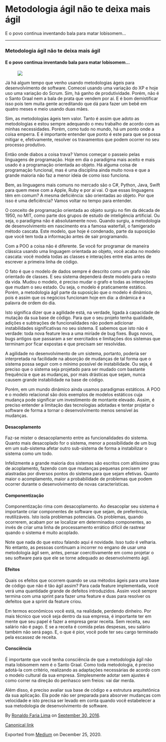 Metodologia ágil não te deixa mais ágil
=======================================

E o povo continua inventando bala para matar lobisomem…

------------------------------------------------------------------------

### Metodologia ágil não te deixa mais ágil

#### E o povo continua inventando bala para matar lobisomem…

<figure>
<img src="https://cdn-images-1.medium.com/max/800/1*qjpIpvJVMFGRo3arXtxFRQ.jpeg" class="graf-image" />
</figure>Já há algum tempo que venho usando metodologias ágeis para
desenvolvimento de software. Comecei usando uma variação do XP e hoje
uso uma variação do Scrum. Sim, há ganho de produtividade. Porém, não é
o Santo Graal nem a bala de prata que vendem por aí. E é bom
demistificar isso pois tem muita gente acreditando que dá para fazer um
bebê em quatro meses e meio usando duas mães.

Sim, as metodologias ágeis tem valor. Tanto é assim que adoto as
metodologias e estou sempre adequando o meu trabalho de acordo com as
minhas necessidades. Porém, como tudo no mundo, há um ponto onde a coisa
emperra. E é importante entender que ponto é este para que se possa
mitigar e, efetivamente, resolver os travamentos que podem ocorrer no
seu processo produtivo.

Então onde diabos a coisa trava? Vamos começar o passeio pelas
linguagens de programação. Hoje em dia o paradigma mais aceito e mais
usado é a programação orientada ao objeto. Há alguma coisa de
programação funcional, mas é uma disciplina ainda muito nova e que a
grande maioria não faz a menor ideia de como isso funciona.

Bem, as linguagens mais comuns no mercado são o C\#, Python, Java, Swift
para quem mexe com a Apple, Ruby e por aí vai. O que essas linguagens
têm em comum? A mesma deficiência: são orientadas ao objeto. Por que
isso é uma deficiência? Vamos voltar no tempo para entender.

O conceito de programação orientada ao objeto surgiu no fim da década de
1950, no MIT, como parte dos grupos de estudo de inteligência
artificial. Ou seja, o paradigma não é absolutamente novo. Quando
surgiu, a metodologia de desenvolvimento em nascimento era a famosa
waterfall, o famigerado método cascata. Este modelo, que hoje é
condenado, parte da suposição que você tem toda a informação antes de
sair programando.

Com a POO a coisa não é diferente. Se você for programar de maneira
clássica usando uma linguagem orientada ao objeto, você acaba no modelo
cascata: você modela todas as classes e interações entre elas antes de
escrever a primeira linha de código.

O fato é que o modelo de dados sempre é descrito como um grafo não
orientado de classes. E seu sistema dependerá deste modelo para o resto
da vida. Mudou o modelo, é preciso mudar o grafo e todas as interações
que mudam o seu estado. Ou seja, o modelo é praticamente estático.
Porém, a metodologia ágil parte da suposição que o modelo é dinâmico,
pois é assim que os negócios funcionam hoje em dia: a dinâmica é a
palavra de ordem do dia.

Isto significa dizer que a agilidade está, na verdade, ligada à
capacidade de mutação da sua base de código. Para que o seu projeto
tenha qualidade, adições e subtrações de funcionalidades não podem
adicionar instabilidades significativas no seu sistema. E sabemos que
isto não é verdade: toda nova feature leva a uma miríade de bug fixes.
Bugs novos, bugs antigos que passaram a ser exercitados e limitações dos
sistemas que terminam por ficar expostas e que precisam ser resolvidas.

A agilidade no desenvolvimento de um sistema, portanto, poderia ser
interpretada na facilidade na absorção de mudanças de tal forma que o
sistema possa seguir com o mínimo possível de instabilidade. Ou seja, é
preciso que o sistema seja projetado para ser mudado com bastante
frequência e que as mudanças, por mais drásticas que sejam, nunca causem
grande instabilidade na base de código.

Porém, em um mundo dinâmico ainda usamos paradigmas estáticos. A POO e o
modelo relacional são dois exemplos de modelos estáticos cuja mudança
pode significar um investimento de montante elevado. Assim, é preciso
entender a limitação das tecnologias adotadas e tentar projetar o
software de forma a tornar o desenvolvimento menos sensível às mudanças.

#### Desacoplamento

Faz-se mister o desacoplamento entre as funcionalidades do sistema.
Quanto mais desacoplado for o sistema, menor a possibilidade de um bug
em um sub-sistema afetar outro sub-sistema de forma a instabilizar o
sistema como um todo.

Infelizmente a grande maioria dos sistemas são escritos com altíssimo
grau de acoplamento, fazendo com que mudanças pequenas precisem ser
alastradas por diversos pontos do sistema para que sejam efetivas.
Quanto maior o acomplamento, maior a probabilidade de problemas que
podem ocorrer durante o desenvolvimento de novas características.

#### Componentização

Componentização rima com desacoplamento. Ao desacoplar seu sistema é
importante criar componentes de software que sejam, de preferência,
reutilizáveis. Isto isola problemas potenciais. Os problemas, quando
ocorrerem, acabam por se localizar em determinados componentes, ao invés
de criar uma linha de processamento errático difícil de rastrear quando
o sistema é muito acoplado.

Note que nada do que estou falando aqui é novidade. Isso tudo é
velharia. No entanto, as pessoas continuam a incorrer no engano de usar
uma metodologia ágil sem, antes, pensar coercitivamente em como projetar
o seu software para que ele se torne adequado ao desenvolvimento ágil.

#### Efeitos

Quais os efeitos que ocorrem quando se usa métodos ágeis para uma base
de código que não é tão ágil assim? Para cada feature implementada, você
verá uma quantidade grande de defeitos introduzidos. Assim você sempre
termina com uma sprint para fazer uma feature e duas para resolver os
defeitos que a sprint da feature criou.

Em termos econômicos você está, na realidade, perdendo dinheiro. Por
mais técnico que você seja dentro da sua empresa, é importante ter em
mente que seu papel é fazer a empresa gerar receita. Sem receita, seu
salário não é pago. E se a receita é comida pelas despesas, seu salário
também não será pago. E, o que é pior, você pode ter seu cargo terminado
pela escassez de receita.

#### Consciência

É importante que você tenha consciência de que a metodologia ágil não
mata lobisomem nem é o Santo Graal. Como toda metodologia, é preciso
adotá-la com critério, realizando as adaptações necessárias de acordo
com o modelo cultural da sua empresa. Simplesmente adotar sem ajustes é
como correr na direção do penhasco sem freios: vai dar merda.

Além disso, é preciso avaliar sua base de código e a estrutura
arquitetônica da sua aplicação. Ela pode não ser preparada para absorver
mudanças com velocidade e isto precisa ser levado em conta quando você
estabelecer a sua metodologia de desenvolvimento de software.

By
<a href="https://medium.com/@ronaldolima" class="p-author h-card">Ronaldo Faria Lima</a>
on [September 30, 2016](https://medium.com/p/5e02aa02a86).

<a href="https://medium.com/@ronaldolima/metodologia-%C3%A1gil-n%C3%A3o-te-deixa-mais-%C3%A1gil-5e02aa02a86" class="p-canonical">Canonical link</a>

Exported from [Medium](https://medium.com) on December 25, 2020.
